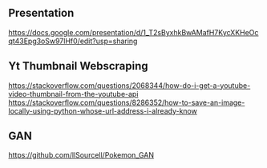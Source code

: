 ## Presentation
https://docs.google.com/presentation/d/1_T2sByxhkBwAMafH7KycXKHeOcqt43Epg3oSw97lHf0/edit?usp=sharing

## Yt Thumbnail Webscraping
https://stackoverflow.com/questions/2068344/how-do-i-get-a-youtube-video-thumbnail-from-the-youtube-api
https://stackoverflow.com/questions/8286352/how-to-save-an-image-locally-using-python-whose-url-address-i-already-know

## GAN
https://github.com/llSourcell/Pokemon_GAN
